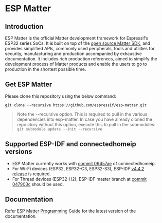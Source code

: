 # ESP Matter

## Introduction

ESP Matter is the official Matter development framework for Espressif’s ESP32 series SoCs. It is built on top of the [open source Matter SDK](https://github.com/project-chip/connectedhomeip/), and provides simplified APIs, commonly used peripherals, tools and utilities for security, manufacturing and production accompanied by exhaustive documentation. It includes rich production references, aimed to simplify the development process of Matter products and enable the users to go to production in the shortest possible time.


## Get ESP Matter

Please clone this repository using the below command:

```
git clone --recursive https://github.com/espressif/esp-matter.git
```

> Note the --recursive option. This is required to pull in the various dependencies into esp-matter. In case you have already cloned the repository without this option, execute this to pull in the submodules: `git submodule update --init --recursive`


## Supported ESP-IDF and connectedhomeip versions

- ESP Matter currently works with [commit 06457ae](https://github.com/project-chip/connectedhomeip/tree/06457ae) of connectedhomeip.
- For Wi-Fi devices (ESP32, ESP32-C3, ESP32-S3), ESP-IDF [v4.4.2 release](https://github.com/espressif/esp-idf/releases/tag/v4.4.2) is required.
- For Thread devices (ESP32-H2), ESP-IDF master branch at [commit 047903c](https://github.com/espressif/esp-idf/commit/047903c) should be used.


## Documentation

Refer [ESP Matter Programming Guide](https://docs.espressif.com/projects/esp-matter/en/main/) for the latest version of the documentation.
